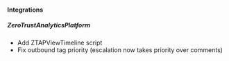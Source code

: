 
#### Integrations
##### ZeroTrustAnalyticsPlatform
- Add ZTAPViewTimeline script
- Fix outbound tag priority (escalation now takes priority over comments)
